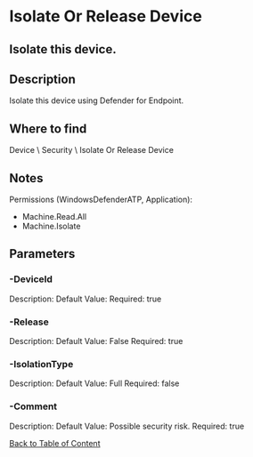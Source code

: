 # Isolate Or Release Device

## Isolate this device.

## Description
Isolate this device using Defender for Endpoint.

## Where to find
Device \ Security \ Isolate Or Release Device

## Notes
Permissions (WindowsDefenderATP, Application):
- Machine.Read.All
- Machine.Isolate

## Parameters
### -DeviceId
Description: 
Default Value: 
Required: true

### -Release
Description: 
Default Value: False
Required: true

### -IsolationType
Description: 
Default Value: Full
Required: false

### -Comment
Description: 
Default Value: Possible security risk.
Required: true


[Back to Table of Content](../../../README.md)

